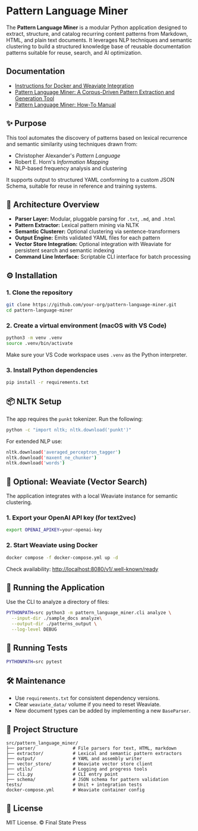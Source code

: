 # Pattern Language Miner

The **Pattern Language Miner** is a modular Python application designed to extract, structure, and catalog recurring content patterns from Markdown, HTML, and plain text documents. It leverages NLP techniques and semantic clustering to build a structured knowledge base of reusable documentation patterns suitable for reuse, search, and AI optimization.

## Documentation

* [Instructions for Docker and Weaviate Integration](instructions_for_docker.md)
* [Pattern Language Miner: A Corpus-Driven Pattern Extraction and Generation Tool](application-design.md)
* [Pattern Language Miner: How-To Manual](application-guide.md)

## ✨ Purpose

This tool automates the discovery of patterns based on lexical recurrence and semantic similarity using techniques drawn from:

* Christopher Alexander's *Pattern Language*
* Robert E. Horn's *Information Mapping*
* NLP-based frequency analysis and clustering

It supports output to structured YAML conforming to a custom JSON Schema, suitable for reuse in reference and training systems.
## 🧱 Architecture Overview

* **Parser Layer:** Modular, pluggable parsing for `.txt`, `.md`, and `.html`
* **Pattern Extractor:** Lexical pattern mining via NLTK
* **Semantic Clusterer:** Optional clustering via sentence-transformers
* **Output Engine:** Emits validated YAML files for each pattern
* **Vector Store Integration:** Optional integration with Weaviate for persistent search and semantic indexing
* **Command Line Interface:** Scriptable CLI interface for batch processing
## ⚙️ Installation

### 1. Clone the repository

```bash
git clone https://github.com/your-org/pattern-language-miner.git
cd pattern-language-miner
```

### 2. Create a virtual environment (macOS with VS Code)

```bash
python3 -m venv .venv
source .venv/bin/activate
```

Make sure your VS Code workspace uses `.venv` as the Python interpreter.

### 3. Install Python dependencies

```bash
pip install -r requirements.txt
```
## 📦 NLTK Setup

The app requires the `punkt` tokenizer. Run the following:

```bash
python -c "import nltk; nltk.download('punkt')"
```

For extended NLP use:

```bash
nltk.download('averaged_perceptron_tagger')
nltk.download('maxent_ne_chunker')
nltk.download('words')
```
## 🧠 Optional: Weaviate (Vector Search)

The application integrates with a local Weaviate instance for semantic clustering.

### 1. Export your OpenAI API key (for text2vec)

```bash
export OPENAI_APIKEY=your-openai-key
```

### 2. Start Weaviate using Docker

```bash
docker compose -f docker-compose.yml up -d
```

Check availability: [http://localhost:8080/v1/.well-known/ready](http://localhost:8080/v1/.well-known/ready)
## 🚀 Running the Application

Use the CLI to analyze a directory of files:

```bash
PYTHONPATH=src python3 -m pattern_language_miner.cli analyze \
  --input-dir ./sample_docs analyze\
  --output-dir ./patterns_output \
  --log-level DEBUG
```
## 🧪 Running Tests

```bash
PYTHONPATH=src pytest
```
## 🛠 Maintenance

* Use `requirements.txt` for consistent dependency versions.
* Clear `weaviate_data/` volume if you need to reset Weaviate.
* New document types can be added by implementing a new `BaseParser`.
## 📁 Project Structure

```
src/pattern_language_miner/
├── parser/              # File parsers for text, HTML, markdown
├── extractor/           # Lexical and semantic pattern extractors
├── output/              # YAML and assembly writer
├── vector_store/        # Weaviate vector store client
├── utils/               # Logging and progress tools
├── cli.py               # CLI entry point
├── schema/              # JSON schema for pattern validation
tests/                   # Unit + integration tests
docker-compose.yml       # Weaviate container config
```
## 📄 License

MIT License. © Final State Press